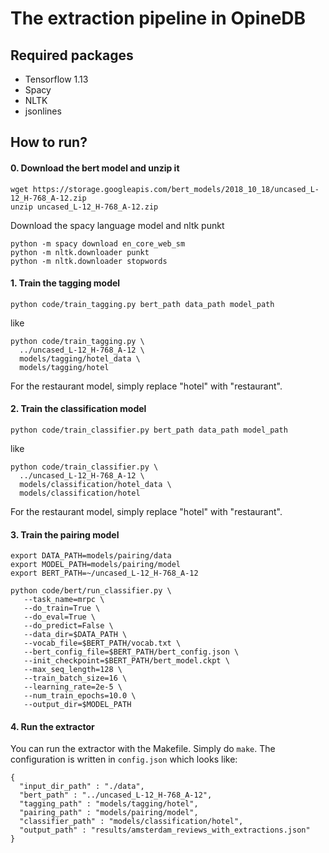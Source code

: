 # The extraction pipeline in OpineDB

## Required packages
- Tensorflow 1.13
- Spacy
- NLTK
- jsonlines

## How to run?
#### 0. Download the bert model and unzip it

```
wget https://storage.googleapis.com/bert_models/2018_10_18/uncased_L-12_H-768_A-12.zip 
unzip uncased_L-12_H-768_A-12.zip
```

Download the spacy language model and nltk punkt

```
python -m spacy download en_core_web_sm
python -m nltk.downloader punkt
python -m nltk.downloader stopwords 
```

#### 1. Train the tagging model

```python code/train_tagging.py bert_path data_path model_path```

like

```
python code/train_tagging.py \
  ../uncased_L-12_H-768_A-12 \
  models/tagging/hotel_data \
  models/tagging/hotel
```

For the restaurant model, simply replace "hotel" with "restaurant".

#### 2. Train the classification model

```
python code/train_classifier.py bert_path data_path model_path
```

like

```
python code/train_classifier.py \
  ../uncased_L-12_H-768_A-12 \
  models/classification/hotel_data \
  models/classification/hotel
```

For the restaurant model, simply replace "hotel" with "restaurant".

#### 3. Train the pairing model

```
export DATA_PATH=models/pairing/data
export MODEL_PATH=models/pairing/model
export BERT_PATH=~/uncased_L-12_H-768_A-12

python code/bert/run_classifier.py \
   --task_name=mrpc \
   --do_train=True \
   --do_eval=True \
   --do_predict=False \
   --data_dir=$DATA_PATH \
   --vocab_file=$BERT_PATH/vocab.txt \
   --bert_config_file=$BERT_PATH/bert_config.json \
   --init_checkpoint=$BERT_PATH/bert_model.ckpt \
   --max_seq_length=128 \
   --train_batch_size=16 \
   --learning_rate=2e-5 \
   --num_train_epochs=10.0 \
   --output_dir=$MODEL_PATH
```

#### 4. Run the extractor

You can run the extractor with the Makefile. Simply do ``` make ```. The configuration is written in ```config.json``` which looks like:

```
{
  "input_dir_path" : "./data",
  "bert_path" : "../uncased_L-12_H-768_A-12",
  "tagging_path" : "models/tagging/hotel",
  "pairing_path" : "models/pairing/model",
  "classifier_path" : "models/classification/hotel",
  "output_path" : "results/amsterdam_reviews_with_extractions.json"
}
```
